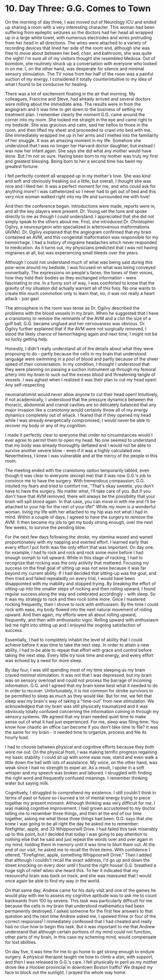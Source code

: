 # 10. Day Three: G.G. Comes to Town

On the morning of day three, I was moved out of Neurology
ICU and ended up sharing a room with a very interesting character.
This woman had been suffering from epileptic seizures so the
doctors had her head all wrapped up in a large white towel, with
numerous electrodes and wires protruding from her head in all
directions. The wires were attached to a variety of recording devices
that lined her side of the room and, although she was free to move
about between her bed, chair, and bathroom, she was quite the sight!
I'm sure all of my visitors thought she resembled Medusa. Out of
boredom, she routinely struck up a conversation with everyone who
looked in on me. I, on the other hand, was desperate for silence and
minimal sensory stimulation. The TV noise from her half of the
room was a painful suction of my energy. I considered it totally
counterintuitive to my idea of what I found to be conducive for
healing.

There was a lot of excitement floating in the air that morning.
My colleagues, Francine and Steve, had already arrived and several
doctors were milling about the immediate area. The results were in
from the angiogram and it was time to get down to the business of
setting my treatment plan. I remember clearly the moment G.G.
came around the corner into my room. She looked me straight in the
eye and came right to my bedside. She was gracious and calm, said
her hellos to those in the room, and then lifted my sheet and
proceeded to crawl into bed with me. She immediately wrapped me
up in her arms and I melted into the familiarity of her snuggle. It
was an amazing moment in my life. Somehow she understood that I
was no longer her Harvard doctor daughter, but instead I was now
her infant again. She says she did what any mother would have
done. But I'm not so sure. Having been born to my mother was truly
my first and greatest blessing. Being born to her a second time has
been my greatest fortune.

I felt perfectly content all wrapped up in my mother's love. She
was kind and soft and obviously freaking out a little, but overall, I
thought she was nice and I liked her. It was a perfect moment for me,
and who could ask for anything more? I was catheterized so I never had
to get out of bed and this very nice woman walked right into my life and
surrounded me with love!

And then the conference began. Introductions were made, reports
were in, and all the key players were present. Dr. Young set the tone and
spoke directly to me as though I could understand. I appreciated that she
did not simply speak to the others about me. First, she introduced Dr.
Christopher Ogilvy, a neurosurgeon who specialized in arteriovenous
malformations (AVMs). Dr. Ogilvy explained that the angiogram
confirmed that my brain contained an AVM, and this congenital
malformation was responsible for my hemorrhage. I had a history of
migraine headaches which never responded to medication. As it turns
out, my physicians predicted that I was not having migraines at all, but
was experiencing small bleeds over the years.

Although I could not understand much of what was being said
during this pow-wow around my bedside, I was focused on what was
being conveyed nonverbally. The expressions on people's faces, the
tones of their voices, how they held their bodies as they exchanged
information - were fascinating to me. In a funny sort of way, I was
comforted to know that the gravity of my situation did actually warrant
all of this fuss. No one wants to create this much commotion only to
learn that, no, it was not really a heart attack - just gas!

The atmosphere in the room was tense as Dr. Ogilvy described the
problems with the blood vessels in my brain. When he suggested that I
have a craniotomy to remove the remnants of the AVM and a clot the
size of a golf ball, G.G. became unglued and her nervousness was
obvious. Dr. Ogilvy further explained that if the AVM were not
surgically removed, I stood the likely chance of hemorrhaging again and
next time, I might not be so lucky getting help.

Honestly, I didn't really understand all of the details about what
they were proposing to do - partly because the cells in my brain that
understood language were swimming in a pool of blood and partly
because of the sheer speed of their conversation. In my condition, I
thought I understood that they were planning on passing a suction
instrument up through my femoral artery into my brain to suck out the
excess blood and threatening tangle of vessels. I was aghast when I
realized it was their plan to cut my head open! Any self-respecting

neuroanatomist would _never_
allow anyone to cut their head open!
Intuitively, if not academically, I understood that the pressure dynamics
between the thoracic, abdominal and cranial cavities are so delicately
balanced that any major invasion like a craniotomy would certainly
throw all of my energy dynamics completely out of whack. I feared that
if they opened my head while I was already energetically compromised,
I would never be able to recover my body or any of my cognition.

I made it perfectly clear to everyone that under no circumstances
would I ever agree to permit them to open my head. No one seemed to
understand that my body was already thoroughly deflated and I would
not be able to survive another severe blow - even if it was a highly
calculated one. Nevertheless, I knew I was vulnerable and at the mercy
of the people in this room.

The meeting ended with the craniotomy option temporarily tabled,
even though it was clear to everyone (except me) that it was now G.G.'s
job to convince me to have the surgery. With tremendous compassion,
G.G. intuited my fears and tried to comfort me, "That's okay sweetie,
you don't have to have the surgery. No matter what, I'll take care of you.
But if you don't have that AVM removed, there will always be the
possibility that your brain will spit blood again. In that case, you can
move in with me and I'll be attached to your hip for the rest of your life!"
While my mom is a wonderful woman, living my life with her attached
to my hip was not what I had in mind. Within a couple of days, I agreed
to have the surgery to remove the AVM. It then became my job to get
my body strong enough, over the next few weeks, to survive the pending
blow.

For the next few days following the stroke, my stamina waxed and
waned proportionately with my napping and exerted effort. I learned
early that every effort I put forth was the only effort that was important.
On day one, for example, I had to rock and rock and rock some more
before I had enough oomph to roll upward. While in this stage of
rocking, I had to recognize that rocking was the only activity that
mattered. Focusing my success on the final goal of sitting up was not
wise because it was far beyond my current ability. If I had decided that
sitting-up was the goal, and then tried and failed repeatedly on every
trial, I would have been disappointed with my inability and stopped
trying. By breaking the effort of sitting-up into the smaller steps of
rocking and then rolling upward, I found regular success along the way and celebrated accordingly - with sleep. So it was my strategy to rock
and then rock some more. Once I mastered rocking frequently, then I
strove to rock with enthusiasm. By the time I could rock with ease, my
body flowed into the next natural movement of rolling upward. And then
again, my efforts were all about rolling upward, frequently, and then
with enthusiastic vigor. Rolling upward with enthusiasm led me right
into sitting up and I enjoyed the ongoing satisfaction of success.

Essentially, I had to completely inhabit the level of ability that I
could achieve before it was time to take the next step. In order to attain a
new ability, I had to be able to repeat that effort with grace and control
before taking the next step. Every little _try_ took time and energy, and
every effort was echoed by a need for more sleep.

By day four, I was still spending most of my time sleeping as my
brain craved minimal stimulation. It was not that I was depressed, but
my brain was on sensory overload and could not process the barrage of
incoming information. G.G. and I agreed that my brain knew best what it
needed to do in order to recover. Unfortunately, it is not common for
stroke survivors to be permitted to sleep as much as they would like. But
for me, we felt that sleep was my brain's way of taking a "time-out" from
new stimulation. We acknowledged that my brain was still physically
traumatized and it was obviously totally confused concerning the
information coming in through my sensory systems. We agreed that my
brain needed quiet time to make sense out of what it had just
experienced. For me, sleep was filing time. You know how chaotic an
office can become if you don't take time to file? It was the same for my
brain - it needed time to organize, process and file its hourly load.

I had to choose between physical and cognitive efforts because
they both wore me out. On the physical front, I was making terrific
progress regaining my basic stability. I could sit up with some ease now,
stand and even walk a little down the hall with lots of assistance. My
voice, on the other hand, was weak since I had no strength to expel air.
As a result, I spoke in a soft whisper and my speech was broken and
labored. I struggled with finding the right word and frequently confused
meanings. I remember thinking water but saying milk.

Cognitively, I struggled to comprehend my existence. I still
couldn't think in terms of past or future so I burned a lot of mental
energy trying to piece together my present moment. Although thinking
was very difficult for me, I was making cognitive improvement. I had
grown accustomed to my doctor telling me to remember three things,
and then at the end of our time together, asking me what those three
things had been. G.G. says that she knew I was going to be all right the
day he asked me to remember: firefighter, apple, and 33 Whippoorwill
Drive. I had failed this task miserably up to this point, but I decided that
today I was going to pay attention to nothing else that he said and just
repeat the words over and over again in my mind, holding them in
memory until it was time to blurt them out. At the end of our visit, he
asked me to recall the three items. With confidence I uttered,
"Firefighter, apple, something Whippoorwill Drive." Then I added that
although I couldn't recall the exact address, I'd go up and down the street
knocking on every door until I found the right house! G.G. breathed a
huge sigh of relief when she heard this. To her it indicated that my
resourceful brain was back on track, and she was reassured that I would
once again be able to find my way in the world.

On that same day, Andrew came for his daily visit and one of the
games he would play with me to assess my cognitive aptitude was to ask
me to count backwards from 100 by sevens. This task was particularly
difficult for me because the cells in my brain that understood
mathematics had been permanently destroyed. I asked someone for the
first few answers to that question and the next time Andrew asked me, I
spewed three or four of the correct responses! I immediately confessed
that I had cheated and really had no clue how to begin this task. But it
was important to me that Andrew understand that although certain
portions of my mind could not function, other parts of my brain, in this
case my scheming mind, would compensate for lost abilities.

On day five, it was time for me to go home to get strong enough to
endure surgery. A physical therapist taught me how to climb a stair, with
support, and then I was released to G.G.'s care. I felt physically in peril
as my mother drove like a Hoosier provincial in downtown Boston
traffic! We draped my face to block out the sunlight. I prayed the whole
way home.

